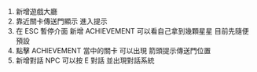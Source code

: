1. 新增遊戲大廳
2. 靠近關卡傳送門顯示 進入提示
3. 在 ESC 暫停介面 新增 ACHIEVEMENT 可以看自己拿到幾顆星星 目前先隨便預設
4. 點擊 ACHIEVEMENT 當中的關卡 可以出現 箭頭提示傳送門位置
5. 新增對話 NPC 可以按 E 對話 並出現對話系統
